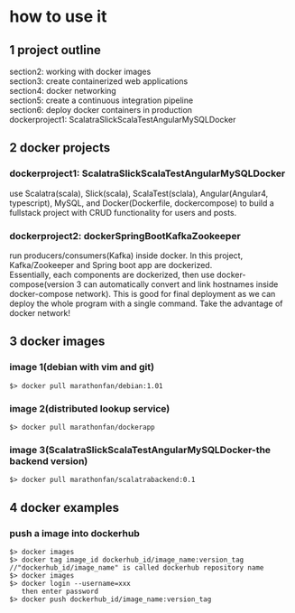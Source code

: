 
# how to use it


## 1 project outline    
section2: working with docker images  
section3: create containerized web applications  
section4: docker networking  
section5: create a continuous integration pipeline  
section6: deploy docker containers in production  
dockerproject1: ScalatraSlickScalaTestAngularMySQLDocker  

## 2 docker projects   
### dockerproject1: ScalatraSlickScalaTestAngularMySQLDocker  
use Scalatra(scala), Slick(scala), ScalaTest(sclala), Angular(Angular4, typescript), MySQL, and Docker(Dockerfile, dockercompose) to build a fullstack project with CRUD functionality for users and posts.   

### dockerproject2: dockerSpringBootKafkaZookeeper  
run producers/consumers(Kafka) inside docker. In this project, Kafka/Zookeeper and Spring boot app are dockerized.    
Essentially, each components are dockerized, then use docker-compose(version 3 can automatically convert and link hostnames inside docker-compose network). This is good for final deployment as we can deploy the whole program with a single command. Take the advantage of docker network!       


## 3 docker images
### image 1(debian with vim and git)  
```
$> docker pull marathonfan/debian:1.01
```

### image 2(distributed lookup service)  
```
$> docker pull marathonfan/dockerapp
```

### image 3(ScalatraSlickScalaTestAngularMySQLDocker-the backend version)  
```
$> docker pull marathonfan/scalatrabackend:0.1
```


## 4 docker examples  
### push a image into dockerhub  
```
$> docker images
$> docker tag image_id dockerhub_id/image_name:version_tag   
//"dockerhub_id/image_name" is called dockerhub repository name
$> docker images
$> docker login --username=xxx
   then enter password
$> docker push dockerhub_id/image_name:version_tag  

```

